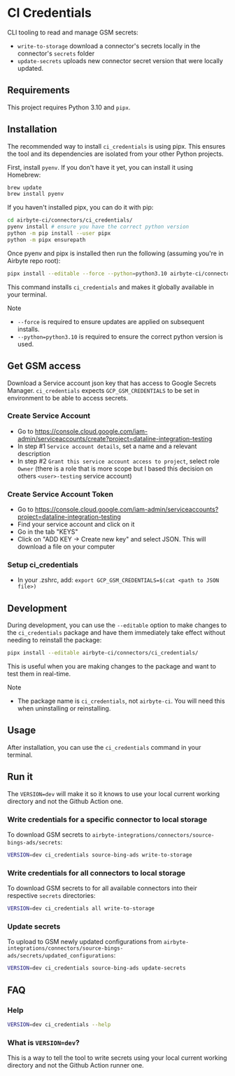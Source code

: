 # CI Credentials

CLI tooling to read and manage GSM secrets:

- `write-to-storage` download a connector's secrets locally in the connector's `secrets` folder
- `update-secrets` uploads new connector secret version that were locally updated.

## Requirements

This project requires Python 3.10 and `pipx`.

## Installation

The recommended way to install `ci_credentials` is using pipx. This ensures the tool and its
dependencies are isolated from your other Python projects.

First, install `pyenv`. If you don't have it yet, you can install it using Homebrew:

```bash
brew update
brew install pyenv
```

If you haven't installed pipx, you can do it with pip:

```bash
cd airbyte-ci/connectors/ci_credentials/
pyenv install # ensure you have the correct python version
python -m pip install --user pipx
python -m pipx ensurepath
```

Once pyenv and pipx is installed then run the following (assuming you're in Airbyte repo root):

```bash
pipx install --editable --force --python=python3.10 airbyte-ci/connectors/ci_credentials/
```

This command installs `ci_credentials` and makes it globally available in your terminal.

> [!Note]
>
> - `--force` is required to ensure updates are applied on subsequent installs.
> - `--python=python3.10` is required to ensure the correct python version is used.

## Get GSM access

Download a Service account json key that has access to Google Secrets Manager. `ci_credentials`
expects `GCP_GSM_CREDENTIALS` to be set in environment to be able to access secrets.

### Create Service Account

- Go to
  https://console.cloud.google.com/iam-admin/serviceaccounts/create?project=dataline-integration-testing
- In step #1 `Service account details`, set a name and a relevant description
- In step #2 `Grant this service account access to project`, select role `Owner` (there is a role
  that is more scope but I based this decision on others `<user>-testing` service account)

### Create Service Account Token

- Go to
  https://console.cloud.google.com/iam-admin/serviceaccounts?project=dataline-integration-testing
- Find your service account and click on it
- Go in the tab "KEYS"
- Click on "ADD KEY -> Create new key" and select JSON. This will download a file on your computer

### Setup ci_credentials

- In your .zshrc, add: `export GCP_GSM_CREDENTIALS=$(cat <path to JSON file>)`

## Development

During development, you can use the `--editable` option to make changes to the `ci_credentials`
package and have them immediately take effect without needing to reinstall the package:

```bash
pipx install --editable airbyte-ci/connectors/ci_credentials/
```

This is useful when you are making changes to the package and want to test them in real-time.

> [!Note]
>
> - The package name is `ci_credentials`, not `airbyte-ci`. You will need this when uninstalling or
>   reinstalling.

## Usage

After installation, you can use the `ci_credentials` command in your terminal.

## Run it

The `VERSION=dev` will make it so it knows to use your local current working directory and not the
Github Action one.

### Write credentials for a specific connector to local storage

To download GSM secrets to `airbyte-integrations/connectors/source-bings-ads/secrets`:

```bash
VERSION=dev ci_credentials source-bing-ads write-to-storage
```

### Write credentials for all connectors to local storage

To download GSM secrets to for all available connectors into their respective `secrets` directories:

```bash
VERSION=dev ci_credentials all write-to-storage
```

### Update secrets

To upload to GSM newly updated configurations from
`airbyte-integrations/connectors/source-bings-ads/secrets/updated_configurations`:

```bash
VERSION=dev ci_credentials source-bing-ads update-secrets
```

## FAQ

### Help

```bash
VERSION=dev ci_credentials --help
```

### What is `VERSION=dev`?

This is a way to tell the tool to write secrets using your local current working directory and not
the Github Action runner one.
